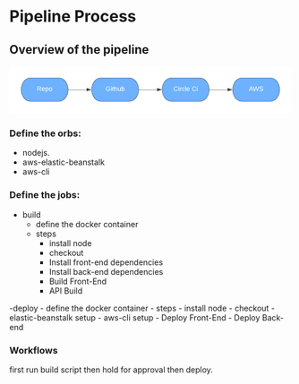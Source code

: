 # Pipeline Process

## Overview of the pipeline

![alt text for screen readers](/doc/img/pipeline.png "Create database details")

### Define the orbs:

- nodejs.
- aws-elastic-beanstalk
- aws-cli

### Define the jobs:

- build
    - define the docker container
    - steps
        - install node
        - checkout
        - Install front-end dependencies
        - Install back-end dependencies
        - Build Front-End
        - API Build

-deploy
    - define the docker container
    - steps
        - install node
        - checkout
        - elastic-beanstalk setup
        - aws-cli setup
        - Deploy Front-End
        - Deploy Back-end

### Workflows

first run build script then hold for approval then deploy.